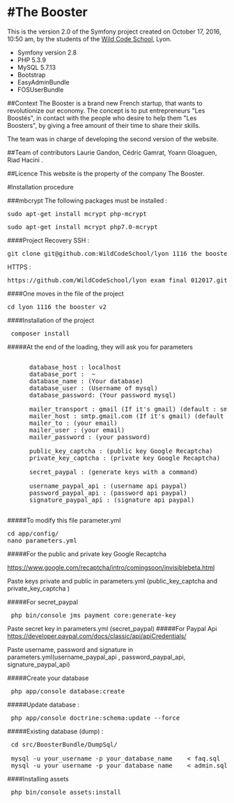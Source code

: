 #The Booster
============

This is the version 2.0 of the Symfony project created on October 17, 2016, 10:50 am, by the students of the [Wild Code School](http://www.wildcodeschool.fr/), Lyon.
 
* Symfony version 2.8
* PHP 5.3.9 
* MySQL 5.7.13
* Bootstrap
* EasyAdminBundle
* FOSUserBundle

##Context
The Booster is a brand new French startup, that wants to revolutionize our economy. The concept is to put entrepreneurs "Les Boostés", in contact with the people who desire to help them "Les Boosters", by giving a free amount of their time to share their skills.

The team was in charge of developing the second version of the website. 


##Team of contributors
Laurie Gandon, Cédric Gamrat, Yoann Gloaguen, Riad Hacini .

##Licence
This website is the property of the company The Booster. 

#Installation procedure

###mbcrypt
The following packages must be installed :
<pre>sudo apt-get install mcrypt php-mcrypt </pre>
<pre>sudo apt-get install mcrypt php7.0-mcrypt </pre>

####Project Recovery
SSH : 
<pre>git clone git@github.com:WildCodeSchool/lyon_1116_the_booster_v2.git</pre>
HTTPS : 
<pre>https://github.com/WildCodeSchool/lyon_exam_final_012017.git </pre>
####One moves in the file of the project

<pre>cd lyon_1116_the_booster_v2 </pre>

####Installation of the project

<pre> composer install </pre>
#####At the end of the loading, they will ask you for parameters
<pre> 
      database_host : localhost
      database_port :  ~
      database_name : (Your database)
      database_user : (Username of mysql)
      database_password: (Your password mysql)
      
      mailer_transport : gmail (If it's gmail) (default : smtp)
      mailer_host : smtp.gmail.com (If it's gmail) (default : 127.0.0.1)
      mailer_to : (your email)
      mailer_user : (your email)
      mailer_password : (your password)
      
      public_key_captcha : (public key Google Recaptcha)
      private_key_captcha : (private key Google Recaptcha)
      
      secret_paypal : (generate keys with a command)
      
      username_paypal_api : (username api paypal)
      password_paypal_api : (password api paypal)
      signature_paypal_api : (signature api paypal)
      
</pre>

#####To modify this file parameter.yml

<pre>cd app/config/
nano parameters.yml</pre>


#####For the public and private key Google Recaptcha



https://www.google.com/recaptcha/intro/comingsoon/invisiblebeta.html

Paste keys private and public in parameters.yml (public_key_captcha and private_key_captcha )

#####For secret_paypal

<pre>
 php bin/console jms_payment_core:generate-key
</pre>
Paste secret key in parameters.yml (secret_paypal)
#####For Paypal Api 
https://developer.paypal.com/docs/classic/api/apiCredentials/

Paste username, password and signature in parameters.yml(username_paypal_api ,  password_paypal_api, signature_paypal_api)

#####Create your database
<pre> php app/console database:create</pre>

#####Update database : 

<pre> php app/console doctrine:schema:update --force</pre>

#####Existing database (dump) : 

<pre>
 cd src/BoosterBundle/DumpSql/
 
 mysql -u your_username -p your_database_name    < faq.sql
 mysql -u your_username -p your_database_name    < admin.sql
</pre>

####Installing assets

<pre> php bin/console assets:install </pre>